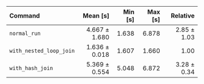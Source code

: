 | Command | Mean [s] | Min [s] | Max [s] | Relative |
|:---|---:|---:|---:|---:|
| `normal_run` | 4.667 ± 1.680 | 1.638 | 6.878 | 2.85 ± 1.03 |
| `with_nested_loop_join` | 1.636 ± 0.018 | 1.607 | 1.660 | 1.00 |
| `with_hash_join` | 5.369 ± 0.554 | 5.048 | 6.872 | 3.28 ± 0.34 |
